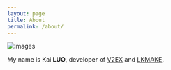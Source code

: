 ```yaml
---
layout: page
title: About
permalink: /about/
---
```


![images](http://i.v2ex.co/ob3vvmPQ.jpeg)

My name is Kai **LUO**, developer of [V2EX](https://www.v2ex.com) and [LKMAKE](https://www.lkmake.com).
